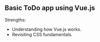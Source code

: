 <h2> Basic ToDo app using Vue.js</h2>

Strengths:
- Understanding how Vue.js works.
- Revisiting CSS fundamentals.
